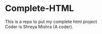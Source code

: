 # Complete-HTML
This is a repo to put my complete html project
<br>
Coder is Shreya Mishra (A coder).
